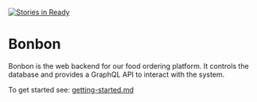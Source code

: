 [![Stories in Ready](https://badge.waffle.io/ZURASTA/bonbon.png?label=ready&title=Ready)](https://waffle.io/ZURASTA/bonbon?utm_source=badge)
# Bonbon

Bonbon is the web backend for our food ordering platform. It controls the database and provides a GraphQL API to interact with the system.

To get started see: [getting-started.md](getting-started.md)
